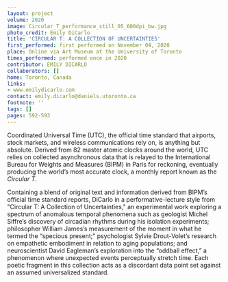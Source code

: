 ```yaml
---
layout: project
volume: 2020
image: Circular_T_performance_still_05_600dpi_bw.jpg
photo_credit: Emily DiCarlo
title: 'CIRCULAR T: A COLLECTION OF UNCERTAINTIES'
first_performed: first performed on November 04, 2020
place: Online via Art Museum at the University of Toronto
times_performed: performed once in 2020
contributor: EMILY DICARLO
collaborators: []
home: Toronto, Canada
links:
- www.emilydicarlo.com
contact: emily.dicarlo@daniels.utoronto.ca
footnote: ''
tags: []
pages: 592-593
---
```



Coordinated Universal Time (UTC), the official time standard that airports, stock markets, and wireless communications rely on, is anything but absolute. Derived from 82 master atomic clocks around the world, UTC relies on collected asynchronous data that is relayed to the International Bureau for Weights and Measures (BIPM) in Paris for reckoning, eventually producing the world’s most accurate clock, a monthly report known as the *Circular T*.

Containing a blend of original text and information derived from BIPM’s official time standard reports, DiCarlo in a performative-lecture style from "Circular T: A Collection of Uncertainties," an experimental work exploring a spectrum of anomalous temporal phenomena such as geologist Michel Siffre’s discovery of circadian rhythms during his isolation experiments; philosopher William James’s measurement of the moment in what he termed the “specious present;” psychologist Sylvie Drout-Volet’s research on empathetic embodiment in relation to aging populations; and neuroscientist David Eagleman’s exploration into the “oddball effect,” a phenomenon where unexpected events perceptually stretch time. Each poetic fragment in this collection acts as a discordant data point set against an assumed universalized standard.
